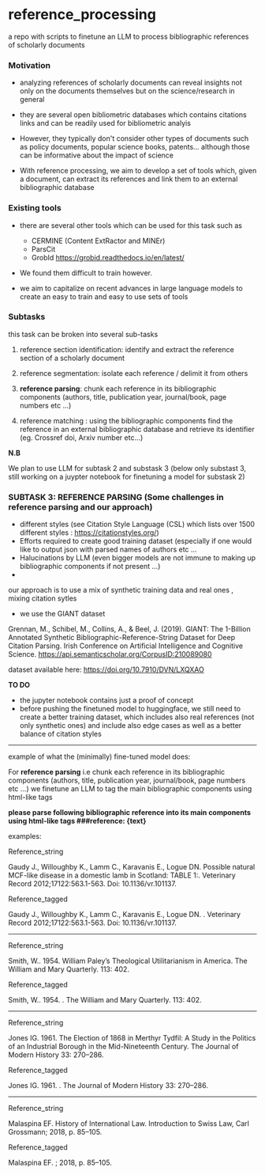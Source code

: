 # reference_processing
a repo with scripts to finetune an LLM to process bibliographic references of scholarly documents



### Motivation

- analyzing references of scholarly documents can reveal insights not only on the documents themselves but on the science/research in general

- they are several open bibliometric databases which contains citations links and can be readily used for bibliometric analyis

- However, they typically don't consider other types of documents such as policy documents, popular science books, patents... although those can be informative about the impact of science

- With reference processing, we aim to develop a set of tools which, given a document, can extract its references and link them to an external bibliographic database

### Existing tools

- there are several other tools which can be used for this task such as 

  - CERMINE (Content ExtRactor and MINEr)
  - ParsCit
  - GrobId https://grobid.readthedocs.io/en/latest/

- We found them difficult to train however. 

- we aim to capitalize on recent advances in large language models to create an easy to train and easy to use sets of tools 

### Subtasks

this task can be broken into several sub-tasks

1. reference section identification: identify and extract the reference section of a scholarly document

2. reference segmentation: isolate  each reference / delimit it from others

3. **reference parsing**: chunk each reference in its bibliographic components (authors, title, publication year, journal/book, page numbers etc ...)

4. reference matching : using the bibliographic components find the reference in an external bibliographic database and retrieve its identifier (eg. Crossref doi, Arxiv number etc...)


**N.B**

We plan to use LLM for subtask 2 and substask 3 (below only substast 3, still working on a juypter notebook for finetuning a model for substask 2) 

### SUBTASK 3: REFERENCE PARSING (Some challenges in reference parsing and our approach) 



- different styles (see Citation Style Language (CSL) which lists over 1500 different styles : https://citationstyles.org/) 
- Efforts required to create good training dataset (especially if one would like to output json with parsed names of authors etc ...
- Halucinations by LLM (even bigger models are not immune to making up bibliographic components if not present ...)
- 

our approach is  to use a mix of synthetic training data and real ones , mixing citation sytles

- we use the GIANT dataset

Grennan, M., Schibel, M., Collins, A., & Beel, J. (2019). GIANT: The 1-Billion Annotated Synthetic Bibliographic-Reference-String Dataset for Deep Citation Parsing. Irish Conference on Artificial Intelligence and Cognitive Science. https://api.semanticscholar.org/CorpusID:210089080

dataset available here: 
https://doi.org/10.7910/DVN/LXQXAO


**TO DO**
- the jupyter notebook contains just a proof of concept
- before pushing the finetuned model to huggingface, we still need to create a better training dataset, which includes also real references (not only synthetic ones) and include also edge cases as well as a better balance of citation styles



----- 


example of what the (minimally) fine-tuned model does: 

For **reference parsing** i.e chunk each reference in its bibliographic components (authors, title, publication year, journal/book, page numbers etc ...) we finetune an LLM to tag the main bibliographic components using html-like tags

**please parse following bibliographic reference into its main components using html-like tags ###reference: {text}**

examples: 

Reference_string 

Gaudy J., Willoughby K., Lamm C., Karavanis E., Logue DN. Possible natural MCF-like disease in a domestic lamb in Scotland: TABLE 1:. Veterinary Record 2012;17122:563.1-563. Doi: 10.1136/vr.101137.

Reference_tagged 

<author>Gaudy J., Willoughby K., Lamm C., Karavanis E., Logue DN.</author> <title>Possible natural MCF-like disease in a domestic lamb in Scotland: TABLE 1:</title>. <container-title>Veterinary Record</container-title> <year>2012</year>;<volume>171</volume><issue>22</issue>:<page>563.1-563</page>. Doi: <DOI>10.1136/vr.101137</DOI>.

--------

Reference_string 

 Smith, W.. 1954. William Paley’s Theological Utilitarianism in America. The William and Mary Quarterly. 113: 402.

Reference_tagged 

<author>Smith, W.</author>. <year>1954</year>. <title>William Paley’s Theological Utilitarianism in America</title>. <container-title>The William and Mary Quarterly</container-title>. <volume>11</volume><issue>3</issue>: <page>402</page>.

--------

Reference_string 

 Jones IG. 1961. The Election of 1868 in Merthyr Tydfil: A Study in the Politics of an Industrial Borough in the Mid-Nineteenth Century. The Journal of Modern History 33: 270–286.

Reference_tagged 

<author>Jones IG</author>. <year>1961</year>. <title>The Election of 1868 in Merthyr Tydfil: A Study in the Politics of an Industrial Borough in the Mid-Nineteenth Century</title>. <container-title>The Journal of Modern History</container-title> <volume>33</volume>: <page>270–286</page>.

--------
Reference_string 

Malaspina EF. History of International Law. Introduction to Swiss Law, Carl Grossmann; 2018, p. 85–105.

Reference_tagged 

<author>Malaspina EF</author>. <title>History of International Law. Introduction to Swiss Law, Carl Grossmann</title>; <year>2018</year>, p. <page>85–105</page>.



